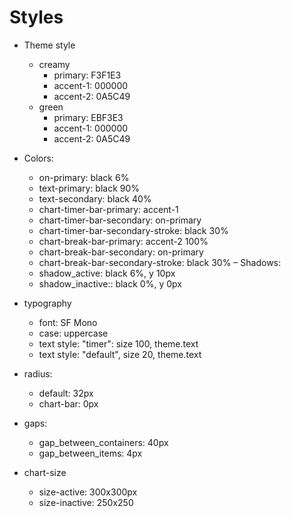 # Styles

- Theme style
    - creamy
        - primary: F3F1E3
        - accent-1: 000000
        - accent-2: 0A5C49
    - green
        - primary: EBF3E3
        - accent-1: 000000
        - accent-2: 0A5C49

- Colors:
    - on-primary: black 6%
    - text-primary: black 90%
    - text-secondary: black 40%
    - chart-timer-bar-primary: accent-1
    - chart-timer-bar-secondary: on-primary
    - chart-timer-bar-secondary-stroke: black 30%
    - chart-break-bar-primary: accent-2 100%
    - chart-break-bar-secondary: on-primary
    - chart-break-bar-secondary-stroke: black 30%
– Shadows:
    - shadow_active: black 6%, y 10px
    - shadow_inactive:: black 0%, y 0px

- typography
    - font: SF Mono
    - case: uppercase
    - text style: "timer": size 100, theme.text
    - text style: "default", size 20, theme.text
- radius:
    - default: 32px
    - chart-bar: 0px
- gaps:
    - gap_between_containers: 40px
    - gap_between_items: 4px
- chart-size
    - size-active: 300x300px
    - size-inactive: 250x250
